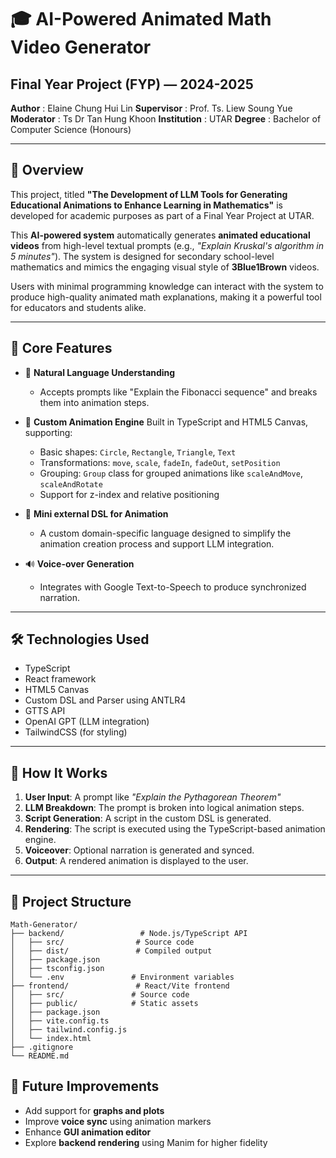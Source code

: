 # 🎓 AI-Powered Animated Math Video Generator

## Final Year Project (FYP) — 2024-2025

**Author**			: Elaine Chung Hui Lin
**Supervisor**	: Prof. Ts. Liew Soung Yue
**Moderator**	 	: Ts Dr Tan Hung Khoon
**Institution**		: UTAR
**Degree**			: Bachelor of Computer Science (Honours)

---

## 📘 Overview

This project, titled **"The Development of LLM Tools for Generating Educational Animations to Enhance Learning in Mathematics"** is developed for academic purposes as part of a Final Year Project at UTAR.

This **AI-powered system** automatically generates **animated educational videos** from high-level textual prompts (e.g., _"Explain Kruskal's algorithm in 5 minutes"_). The system is designed for secondary school-level mathematics and mimics the engaging visual style of **3Blue1Brown** videos.

Users with minimal programming knowledge can interact with the system to produce high-quality animated math explanations, making it a powerful tool for educators and students alike.

---

## 🧠 Core Features

- 💬 **Natural Language Understanding**

  - Accepts prompts like "Explain the Fibonacci sequence" and breaks them into animation steps.
- 🎨 **Custom Animation Engine**
  Built in TypeScript and HTML5 Canvas, supporting:

  - Basic shapes: `Circle`, `Rectangle`, `Triangle`, `Text`
  - Transformations: `move`, `scale`, `fadeIn`, `fadeOut`, `setPosition`
  - Grouping: `Group` class for grouped animations like `scaleAndMove`, `scaleAndRotate`
  - Support for z-index and relative positioning
- 🧱 **Mini external DSL for Animation**

  - A custom domain-specific language designed to simplify the animation creation process and support LLM integration.
- 🔊 **Voice-over Generation**

  - Integrates with Google Text-to-Speech to produce synchronized narration.

---

## 🛠️ Technologies Used

- TypeScript
- React framework
- HTML5 Canvas
- Custom DSL and Parser using ANTLR4
- GTTS API
- OpenAI GPT (LLM integration)
- TailwindCSS (for styling)

---

## 🚀 How It Works

1. **User Input**: A prompt like _"Explain the Pythagorean Theorem"_
2. **LLM Breakdown**: The prompt is broken into logical animation steps.
3. **Script Generation**: A script in the custom DSL is generated.
4. **Rendering**: The script is executed using the TypeScript-based animation engine.
5. **Voiceover**: Optional narration is generated and synced.
6. **Output**: A rendered animation is displayed to the user.

---

## 📂 Project Structure

```
Math-Generator/
├── backend/                 # Node.js/TypeScript API
│   ├── src/                # Source code
│   ├── dist/               # Compiled output
│   ├── package.json
│   ├── tsconfig.json
│   └── .env               # Environment variables
├── frontend/               # React/Vite frontend
│   ├── src/               # Source code
│   ├── public/            # Static assets
│   ├── package.json
│   ├── vite.config.ts
│   ├── tailwind.config.js
│   └── index.html
├── .gitignore
└── README.md
```

## 🧪 Future Improvements

- Add support for **graphs and plots**
- Improve **voice sync** using animation markers
- Enhance **GUI animation editor**
- Explore **backend rendering** using Manim for higher fidelity
